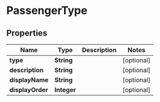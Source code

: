 
# PassengerType

## Properties
Name | Type | Description | Notes
------------ | ------------- | ------------- | -------------
**type** | **String** |  |  [optional]
**description** | **String** |  |  [optional]
**displayName** | **String** |  |  [optional]
**displayOrder** | **Integer** |  |  [optional]



